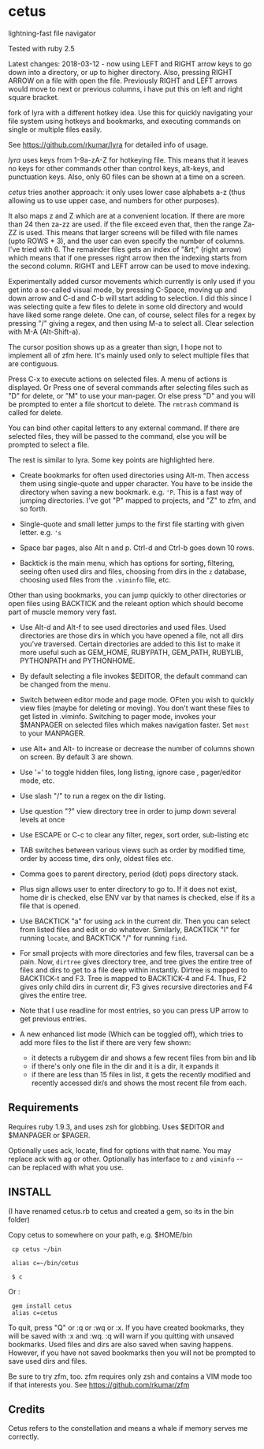 cetus
=====

lightning-fast file navigator

Tested with ruby 2.5

Latest changes:
2018-03-12 - now using LEFT and RIGHT arrow keys to go down into a directory, or up to higher directory.
Also, pressing RIGHT ARROW on a file with open the file.
Previously RIGHT and LEFT arrows would move to next or previous columns, i have put this on left and right square bracket.

fork of lyra with a different hotkey idea. Use this for quickly navigating your file system using hotkeys
and bookmarks, and executing commands on single or multiple files easily.

See https://github.com/rkumar/lyra for detailed info of usage.

*lyra* uses keys from 1-9a-zA-Z for hotkeying file. This means that it leaves no keys
for other commands other than control keys, alt-keys, and punctuation keys. Also,
only 60 files can be shown at a time on a screen.

*cetus* tries another approach: it only uses lower case alphabets a-z (thus allowing us to use upper case, and numbers for other purposes).

It also maps z and Z which are at a convenient location. If there are more than 24 then za-zz are used. if the file exceed even that, then the range Za-ZZ is used. This means that larger screens will be filled with file names (upto ROWS * 3), and the user can even specify the number of columns. I've tried with 6. The remainder files gets an index of "&rt;" (right arrow) which means that if one presses right arrow then the indexing starts from the second column. RIGHT and LEFT arrow can be used to move indexing.

Experimentally added cursor movements which currently is only used if you get into a so-called visual mode, by pressing C-Space, moving up and down arrow and C-d and C-b will start adding to selection.
I did this since I was selecting quite a few files to delete in some old directory and would have liked some range delete. One can, of course, select files for a regex by pressing "/" giving a regex, and then using M-a to select all. Clear selection with M-A (Alt-Shift-a).

The cursor position shows up as a greater than sign, I hope not to implement all of zfm here. It's mainly used only to select multiple files that are contiguous.


Press C-x to execute actions on selected files. A menu of actions is displayed.
Or Press one of several commands after selecting files such as "D" for delete, or "M" to use your man-pager.
Or else press "D" and you will be prompted to enter a file shortcut to delete. The `rmtrash` command is called for delete.

You can bind other capital letters to any external command. If there are selected files, they will be passed to the command, else you will be prompted to select a file.

The rest is similar to lyra. Some key points are highlighted here.

* Create bookmarks for often used directories using Alt-m. Then access them using single-quote and upper character.
  You have to be inside the directory when saving a new bookmark. e.g. `'P`. This is a fast way of jumping directories. I've got "P" mapped to projects, and "Z" to zfm, and so forth. 

* Single-quote and small letter jumps to the first file starting with given letter. e.g. `'s`

* Space bar pages, also Alt n and p. Ctrl-d and Ctrl-b goes down 10 rows.

* Backtick is the main menu, which has options for sorting, filtering, seeing often used dirs and files, choosing from dirs in the `z` database, choosing used files from the `.viminfo` file, etc.

Other than using bookmarks, you can jump quickly to other directories or open files using BACKTICK and the releant option which should become part of muscle memory very fast. 

* Use Alt-d and Alt-f to see used directories and used files. Used directories are those dirs in which you have opened a file, not all dirs you've traversed. Certain directories are added to this list to make it more useful such as GEM_HOME, RUBYPATH, GEM_PATH, RUBYLIB, PYTHONPATH and PYTHONHOME.

* By default selecting a file invokes $EDITOR, the default command can be changed from the menu.

* Switch between editor mode and page mode. OFten you wish to quickly view files (maybe for deleting or moving). You don't want these files to get listed in .viminfo. Switching to pager mode, invokes your $MANPAGER on selected files which makes navigation faster. Set `most` to your MANPAGER.

* use Alt+ and Alt- to increase or decrease the number of columns shown on screen. By default 3 are shown. 

* Use '=' to toggle hidden files, long listing, ignore case , pager/editor mode, etc.

* Use slash "/" to run a regex on the dir listing.

* Use question "?" view directory tree in order to jump down several levels at once

* Use ESCAPE or C-c to clear any filter, regex, sort order, sub-listing etc

* TAB switches between various views such as order by modified time, order by access time, dirs only, oldest files etc.

* Comma goes to parent directory, period (dot) pops directory stack.

* Plus sign allows user to enter directory to go to. If it does not exist, home dir is checked, else ENV var by that names is checked, else if its a file that is opened.

* Use BACKTICK "a" for using `ack` in the current dir. Then you can select from listed files and edit or do whatever. Similarly, BACKTICK "l" for running `locate`, and BACKTICK "/" for running `find`.

* For small projects with more directories and few files, traversal can be a pain. Now, `dirtree` gives directory tree, and tree gives the entire tree of files and dirs to get to a file deep within instantly. Dirtree is mapped to BACKTICK-t and F3. Tree is mapped to BACKTICK-4 and F4.
Thus, F2 gives only child dirs in current dir, F3 gives recursive directories and F4 gives the entire tree.

* Note that I use readline for most entries, so you can press UP arrow to get previous entries.

* A new enhanced list mode (Which can be toggled off), which tries to add more files to the list if there are very few shown:
   - it detects a rubygem dir and shows a few recent files from bin and lib 
   - if there's only one file in the dir and it is a dir, it expands it
   - if there are less than 15 files in list, it gets the recently modified and recently accessed
     dir/s and shows the most recent file from each.

## Requirements ##

Requires ruby 1.9.3, and uses zsh for globbing. 
Uses $EDITOR and $MANPAGER or $PAGER.

Optionally uses ack, locate, find for options with that name. You may replace ack with ag or other.
Optionally has interface to `z` and `viminfo` -- can be replaced with what you use.

## INSTALL ##

(I have renamed cetus.rb to cetus and created a gem, so its in the bin folder)

Copy cetus to somewhere on your path, e.g. $HOME/bin

     cp cetus ~/bin

     alias c=~/bin/cetus

     $ c

Or : 

     gem install cetus
     alias c=cetus

To quit, press "Q" or :q or :wq or :x. If you have created bookmarks, they will be saved with :x and :wq. :q will warn if you quitting with unsaved bookmarks. Used files and dirs are also saved when saving happens. However, if you have not saved bookmarks then you will not be prompted to save used dirs and files.

Be sure to try zfm, too. zfm requires only zsh and contains a VIM mode too if that interests you.
See https://github.com/rkumar/zfm

## Credits ##

Cetus refers to the constellation and means a whale if memory serves me correctly.
